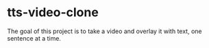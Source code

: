 # tts-video-clone
The goal of this project is to take a video and overlay it with text, one sentence at a time.
